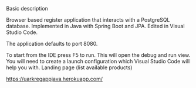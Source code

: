Basic description

Browser based register application that interacts with a PostgreSQL database. Implemented in Java with Spring Boot and JPA. Edited in Visual Studio Code.

The application defaults to port 8080.

To start from the IDE press F5 to run. This will open the debug and run view. You will need to create a launch configuration which Visual Studio Code will help you with.
Landing page (list available products)

https://uarkregappjava.herokuapp.com/